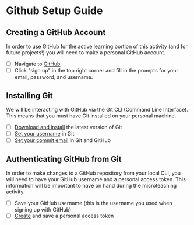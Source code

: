# Github Setup Guide
## Creating a GitHub Account
In order to use GitHub for the active learning portion of this activity (and for future projects!) you will need to make a personal GitHub account.
- [ ] Navigate to [GitHub](https://github.com)
- [ ] Click "sign up" in the top right corner and fill in the prompts for your email, password, and username.

## Installing Git
We will be interacting with GitHub via the Git CLI (Command Line Interface). This means that you must have Git installed on your personal machine.

- [ ] [Download and install](https://git-scm.com/downloads) the latest version of Git
- [ ] [Set your username](https://docs.github.com/en/get-started/getting-started-with-git/setting-your-username-in-git) in Git
- [ ] [Set your commit email](https://docs.github.com/en/account-and-profile/setting-up-and-managing-your-github-user-account/managing-email-preferences/setting-your-commit-email-address) in Git and GitHub

## Authenticating GitHub from Git
In order to make changes to a GitHub repository from your local CLI, you will need to have your GitHub username and a personal access token. This information will be important to have on hand during the microteaching activity.
- [ ] Save your GitHub username (this is the username you used when signing up with GitHub).
- [ ] [Create](https://docs.github.com/en/authentication/keeping-your-account-and-data-secure/creating-a-personal-access-token) and save a personal access token

